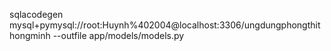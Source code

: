 sqlacodegen mysql+pymysql://root:Huynh%402004@localhost:3306/ungdungphongthithongminh --outfile app/models/models.py
